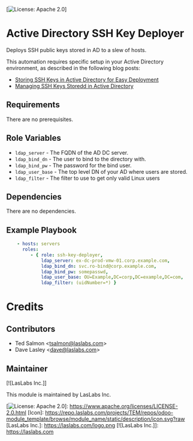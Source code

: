 [![License: Apache 2.0]]

Active Directory SSH Key Deployer
=================================

Deploys SSH public keys stored in AD to a slew of hosts.

This automation requires specific setup in your Active Directory environment,
as described in the following blog posts:

* [Storing SSH Keys in Active Directory for Easy Deployment](https://blog.laslabs.com/2016/08/storing-ssh-keys-in-active-directory/)
* [Managing SSH Keys Storedd in Active Directory](https://blog.laslabs.com/2017/04/managing-ssh-keys-stored-in-active-directory/)

Requirements
------------

There are no prerequisites.

Role Variables
--------------

* `ldap_server` - The FQDN of the AD DC server.
* `ldap_bind_dn` - The user to bind to the directory with.
* `ldap_bind_pw` - The password for the bind user.
* `ldap_user_base` - The top level DN of your AD where users are stored.
* `ldap_filter` - The filter to use to get only valid Linux users

Dependencies
------------

There are no dependencies.

Example Playbook
----------------

``` yaml
    - hosts: servers
      roles:
         - { role: ssh-key-deployer,
             ldap_server: ex-dc-prod-vmw-01.corp.example.com,
             ldap_bind_dn: svc.ro-bind@corp.example.com,
             ldap_bind_pw: somepasswd,
             ldap_user_base: OU=Example,DC=corp,DC=example,DC=com,
             ldap_filter: (uidNumber=*) }
```

Credits
=======

Contributors
------------

-   Ted Salmon &lt;<tsalmon@laslabs.com>&gt;
-   Dave Lasley &lt;<dave@laslabs.com>&gt;

Maintainer
----------

[![LasLabs Inc.]]

This module is maintained by LasLabs Inc.

  [License: Apache 2.0]: https://img.shields.io/badge/license-Apache--2.0-blue.svg
  [![License: Apache 2.0]]: https://www.apache.org/licenses/LICENSE-2.0.html
  [Icon]: https://repo.laslabs.com/projects/TEM/repos/odoo-module_template/browse/module_name/static/description/icon.svg?raw
  [LasLabs Inc.]: https://laslabs.com/logo.png
  [![LasLabs Inc.]]: https://laslabs.com
